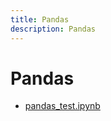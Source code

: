 ```yaml
---
title: Pandas
description: Pandas
---
```


# Pandas

- [pandas_test.ipynb](pandas/pandas_test.ipynb)
